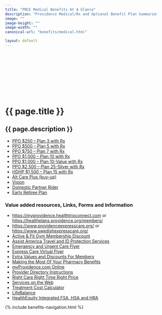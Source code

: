 ```yaml
---
title: "PNCE Medical Benefits At A Glance"
description: "Providence Medical/Rx and Optional Benefit Plan Summaries"
image: ""
image-height: ""
image-width: ""
canonical-url: "benefits/medical.html"

layout: default
---
```

  <div class="banner" style="min-height: 140px; padding: 0;">
    <div class="color-overlay"></div>
  </div>
  <div class="container main-body">
    <div class="row">
      <div class="col-10">
        <h1>{{ page.title }}</h1>
        <h2>{{ page.description }}</h2>
        <ul>
          <li>
            <a href="/assets/documents/2019/Plan%2b3%2bwith%2bRx.pdf">PPO
              $250 – Plan 3 with Rx</a>
          </li>
          <li>
            <a href="/assets/documents/2019/PNCE%2b2018%2bPlan%2b5.pdf">PPO
              $500 – Plan 5 with Rx</a>
          </li>
          <li>
            <a href="/assets/documents/2019/Plan%2b7%2bwith%2bRx.pdf">PPO
              $750 – Plan 7 with Rx</a>
          </li>
          <li>
            <a href="/assets/documents/2019/Plan%2b10%2bwith%2bRx.pdf">PPO
              $1,000 – Plan 10 with Rx</a>
          </li>
          <li>
            <a href="/assets/documents/2019/Plan%2b10%2bValue%2bwith%2bRx.pdf">PPO
              $1,000 – Plan 10-Value with Rx</a>
          </li>
          <li>
            <a href="/assets/documents/2019/Plan%2b25%2bwith%2bRx.pdf">PPO
              $2,500 – Plan 25-Silver with Rx</a>
          </li>
          <li>
            <a href="/assets/documents/2019/Plan%2b15%2bwith%2bRx.pdf">HDHP
              $1,500 – Plan 15 with Rx</a>
          </li>
          <li>
            <a href="/assets/documents/2019/Alt%2bCare%2bPlus%2b(buy-up).pdf">Alt
              Care Plus (buy-up)</a>
          </li>
          <li>
            <a href="/assets/documents/2019/vision%2bsummary.pdf">Vision</a>
          </li>
          <li>
            <a href="/assets/documents/2019/Domestic%2bpartner%2brider.pdf">Domestic
              Partner Rider</a>
          </li>
          <li>
            <a href="/assets/documents/2019/Early%2bretiree.pdf">Early
              Retiree Plan</a>
          </li>
        </ul>
        <h3>Value added resources, Links, Forms and Information</h3>
        <ul>
          <li>
            <a href="https://myprovidence.healthtrioconnect.com/"
              target="_blank">https://myprovidence.healthtrioconnect.com</a>
            or <a href="https://healthplans.providence.org/members/"
              target="_blank">https://healthplans.providence.org/members/</a>
          </li>
          <li>
            <a href="https://www.providenceexpresscare.org/" target="_blank">https://www.providenceexpresscare.org/</a>
            or <a href="https://www.swedishexpresscare.org/" target="_blank">https://www.swedishexpresscare.org/</a>
          </li>
          <li>
            <a href="/assets/documents/2019/active%2b%26%2bfit%2bgym%2bmembership%2bdiscount.pdf">Active &amp; Fit Gym
              Membership Discount</a>
          </li>
          <li>
            <a href="/assets/documents/2019/assist%2bamerica%2btravel%2band%2bID%2bprotection%2bservices.pdf">Assist America
              Travel and ID Protection Services</a>
          </li>
          <li>
            <a href="/assets/documents/2019/emergency%2band%2burgent%2bcare%2bflyer.pdf">Emergency and Urgent Care Flyer</a>
          </li>
          <li>
            <a href="/assets/documents/2019/Express%2bCare%2bVirtual%2bFlyer.pdf">Express Care Virtual Flyer</a>
          </li>
          <li>
            <a href="/assets/documents/2019/extra%2bvalues%2band%2bdiscounts%2bfor%2bmembers.pdf">Extra Values and Discounts
              For Members</a>
          </li>
          <li>
            <a href="/assets/documents/2019/making%2bthe%2bmost%2bof%2byour%2bpharmacy%2bbenefits.pdf">Making the Most Of
              Your Pharmacy Benefits</a>
          </li>
          <li>
            <a href="/assets/documents/2019/myProvidence.com+your+connection+to+health+and+wellness.pdf">myProvidence.com
              Online</a>
          </li>
          <li>
            <a href="/assets/documents/2019/online%2bprovider%2bdirectory%2binstructions.pdf">Provider Directory
              Instructions</a>
          </li>
          <li>
            <a href="/assets/documents/2019/right%2bcare%2bright%2btime%2bright%2bprice.pdf">Right Care Right Time Right
              Price</a>
          </li>
          <li>
            <a href="/assets/documents/2019/services%2bon%2bthe%2bweb.pdf">Services on the Web</a>
          </li>
          <li>
            <a href="/assets/documents/2019/treatment%2bcost%2bcalculator.pdf">Treatment Cost Calculator</a>
          </li>
          <li>
            <a href="/assets/documents/2019/PNCE%2b2018-01-01%2bPHP%2bLifeBalance.pdf">LifeBalance</a>
          </li>
          <li>
            <a href="https://sales.healthequity.com/providence/" target="_blank">HealthEquity Integrated FSA, HSA and
              HRA</a>
          </li>
        </ul>
      </div>
      <div class="col-2">
        {% include benefits-navigation.html %}  
      </div>
    </div>
  </div>